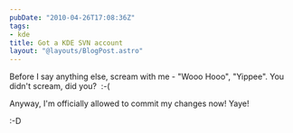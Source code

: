 ```yaml
---
pubDate: "2010-04-26T17:08:36Z"
tags:
- kde
title: Got a KDE SVN account
layout: "@layouts/BlogPost.astro"
---
```


Before I say anything else, scream with me - "Wooo Hooo", "Yippee". You didn't scream, did you?  :-(

Anyway, I'm officially allowed to commit my changes now! Yaye!

:-D
